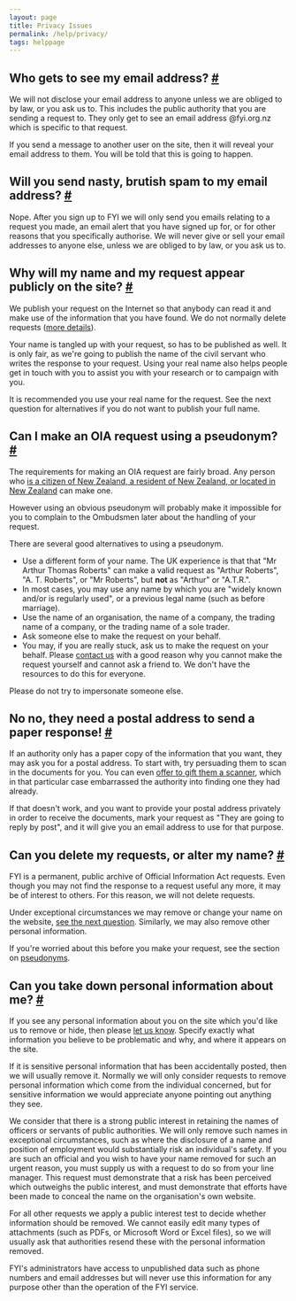 ```yaml
---
layout: page
title: Privacy Issues
permalink: /help/privacy/
tags: helppage
---
```


## <a name="email_address" />Who gets to see my email address? [#](#email_address)

We will not disclose your email address to anyone unless we are obliged to by law, or you ask us to. This includes the public authority that you are sending a request to. They only get to see an email address @fyi.org.nz which is specific to that request.

If you send a message to another user on the site, then it will reveal your email address to them. You will be told that this is going to happen.

## <a name="nasty_spam" />Will you send nasty, brutish spam to my email address? [#](#nasty_spam)

Nope. After you sign up to FYI we will only send you emails relating to a request you made, an email alert that you have signed up for, or for other reasons that you specifically authorise. We will never give or sell your email addresses to anyone else, unless we are obliged to by law, or you ask us to.

## <a name="public_request" />Why will my name and my request appear publicly on the site? [#](#public_request)

We publish your request on the Internet so that anybody can read it and make use of the information that you have found. We do not normally delete requests ([more details](#delete_requests)).

Your name is tangled up with your request, so has to be published as well. It is only fair, as we're going to publish the name of the civil servant who writes the response to your request. Using your real name also helps people get in touch with you to assist you with your research or to campaign with you.

It is recommended you use your real name for the request. See the next question for alternatives if you do not want to publish your full name.

## <a name="real_name" />Can I make an OIA request using a pseudonym? [#](#real_name)

The requirements for making an OIA request are fairly broad. Any person who [is a citizen of New Zealand, a resident of New Zealand, or located in New Zealand](http://www.legislation.govt.nz/act/public/1982/0156/latest/DLM65382.html) can make one.

However using an obvious pseudonym will probably make it impossible for you to complain to the Ombudsmen later about the handling of your request.

There are several good alternatives to using a pseudonym.

*   Use a different form of your name. The UK experience is that that "Mr Arthur Thomas Roberts" can make a valid request as "Arthur Roberts", "A. T. Roberts", or "Mr Roberts", but **not** as "Arthur" or "A.T.R.".
*   In most cases, you may use any name by which you are "widely known and/or is regularly used", or a previous legal name (such as before marriage).
*   Use the name of an organisation, the name of a company, the trading name of a company, or the trading name of a sole trader.
*   Ask someone else to make the request on your behalf.
*   You may, if you are really stuck, ask us to make the request on your behalf. Please [contact us](https://fyi.org.nz/help/contact) with a good reason why you cannot make the request yourself and cannot ask a friend to. We don't have the resources to do this for everyone.

Please do not try to impersonate someone else.

## <a name="postal_answer" />No no, they need a postal address to send a paper response! [#](#postal_answer)

If an authority only has a paper copy of the information that you want, they may ask you for a postal address. To start with, try persuading them to scan in the documents for you. You can even [offer to gift them a scanner](http://www.whatdotheyknow.com/request/car_parking_charges_policy_and_a#outgoing-532), which in that particular case embarrassed the authority into finding one they had already.

If that doesn't work, and you want to provide your postal address privately in order to receive the documents, mark your request as "They are going to reply by post", and it will give you an email address to use for that purpose.

## <a name="delete_requests" />Can you delete my requests, or alter my name? [#](#delete_requests)

FYI is a permanent, public archive of Official Information Act requests. Even though you may not find the response to a request useful any more, it may be of interest to others. For this reason, we will not delete requests.

Under exceptional circumstances we may remove or change your name on the website, [see the next question](#takedown). Similarly, we may also remove other personal information.

If you're worried about this before you make your request, see the section on [pseudonyms](#real_name).


## <a name="takedown" />Can you take down personal information about me? [#](#takedown)

If you see any personal information about you on the site which you'd like us to remove or hide, then please [let us know](https://fyi.org.nz/help/contact). Specify exactly what information you believe to be problematic and why, and where it appears on the site.

If it is sensitive personal information that has been accidentally posted, then we will usually remove it. Normally we will only consider requests to remove personal information which come from the individual concerned, but for sensitive information we would appreciate anyone pointing out anything they see.

We consider that there is a strong public interest in retaining the names of officers or servants of public authorities. We will only remove such names in exceptional circumstances, such as where the disclosure of a name and position of employment would substantially risk an individual's safety. If you are such an official and you wish to have your name removed for such an urgent reason, you must supply us with a request to do so from your line manager. This request must demonstrate that a risk has been perceived which outweighs the public interest, and must demonstrate that efforts have been made to conceal the name on the organisation's own website.

For all other requests we apply a public interest test to decide whether information should be removed. We cannot easily edit many types of attachments (such as PDFs, or Microsoft Word or Excel files), so we will usually ask that authorities resend these with the personal information removed.

FYI's administrators have access to unpublished data such as phone numbers and email addresses but will never use this information for any purpose other than the operation of the FYI service.

